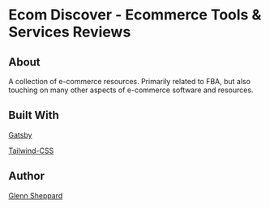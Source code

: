 # Ecom Discover - Ecommerce Tools & Services Reviews


## About

A collection of e-commerce resources. Primarily related to FBA, but also touching on many other aspects of e-commerce software and resources.


## Built With

[Gatsby](https://github.com/gatsbyjs/gatsby)

[Tailwind-CSS](https://tailwindcss.com)

## Author

[Glenn Sheppard](https://glennsheppard.dev)

